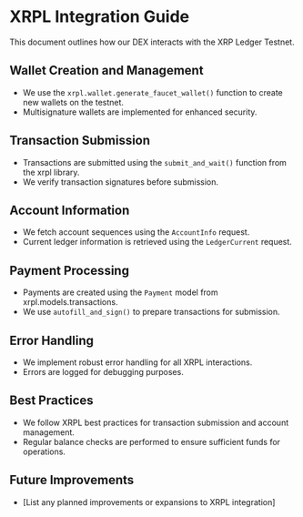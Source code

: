 # XRPL Integration Guide

This document outlines how our DEX interacts with the XRP Ledger Testnet.

## Wallet Creation and Management
- We use the `xrpl.wallet.generate_faucet_wallet()` function to create new wallets on the testnet.
- Multisignature wallets are implemented for enhanced security.

## Transaction Submission
- Transactions are submitted using the `submit_and_wait()` function from the xrpl library.
- We verify transaction signatures before submission.

## Account Information
- We fetch account sequences using the `AccountInfo` request.
- Current ledger information is retrieved using the `LedgerCurrent` request.

## Payment Processing
- Payments are created using the `Payment` model from xrpl.models.transactions.
- We use `autofill_and_sign()` to prepare transactions for submission.

## Error Handling
- We implement robust error handling for all XRPL interactions.
- Errors are logged for debugging purposes.

## Best Practices
- We follow XRPL best practices for transaction submission and account management.
- Regular balance checks are performed to ensure sufficient funds for operations.

## Future Improvements
- [List any planned improvements or expansions to XRPL integration]
